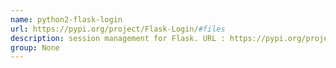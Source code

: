 ```yaml
---
name: python2-flask-login
url: https://pypi.org/project/Flask-Login/#files
description: session management for Flask. URL : https://pypi.org/project/Flask-Login/#files Groups : None
group: None
---
```

